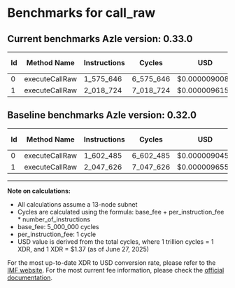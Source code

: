 # Benchmarks for call_raw

## Current benchmarks Azle version: 0.33.0

| Id  | Method Name    | Instructions | Cycles    | USD           | USD/Million Calls | Change                             |
| --- | -------------- | ------------ | --------- | ------------- | ----------------- | ---------------------------------- |
| 0   | executeCallRaw | 1_575_646    | 6_575_646 | $0.0000090086 | $9.00             | <font color="green">-26_839</font> |
| 1   | executeCallRaw | 2_018_724    | 7_018_724 | $0.0000096157 | $9.61             | <font color="green">-28_902</font> |

## Baseline benchmarks Azle version: 0.32.0

| Id  | Method Name    | Instructions | Cycles    | USD           | USD/Million Calls |
| --- | -------------- | ------------ | --------- | ------------- | ----------------- |
| 0   | executeCallRaw | 1_602_485    | 6_602_485 | $0.0000090454 | $9.04             |
| 1   | executeCallRaw | 2_047_626    | 7_047_626 | $0.0000096552 | $9.65             |

---

**Note on calculations:**

- All calculations assume a 13-node subnet
- Cycles are calculated using the formula: base_fee + per_instruction_fee \* number_of_instructions
- base_fee: 5_000_000 cycles
- per_instruction_fee: 1 cycle
- USD value is derived from the total cycles, where 1 trillion cycles = 1 XDR, and 1 XDR = $1.37 (as of June 27, 2025)

For the most up-to-date XDR to USD conversion rate, please refer to the [IMF website](https://www.imf.org/external/np/fin/data/rms_sdrv.aspx).
For the most current fee information, please check the [official documentation](https://internetcomputer.org/docs/references/cycles-cost-formulas).
